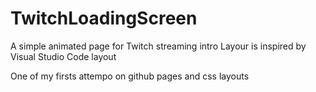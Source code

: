 # TwitchLoadingScreen
A simple animated page for Twitch streaming intro
Layour is inspired by Visual Studio Code layout

One of my firsts attempo on github pages and css layouts
